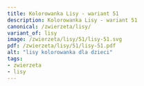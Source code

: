 ```yaml
---
title: Kolorowanka Lisy - wariant 51
description: Kolorowanka Lisy - wariant 51
canonical: /zwierzeta/lisy/
variant_of: lisy
image: /zwierzeta/lisy/51/lisy-51.svg
pdf: /zwierzeta/lisy/51/lisy-51.pdf
alt: "lisy kolorowanka dla dzieci"
tags:
- zwierzeta
- lisy
---
```

